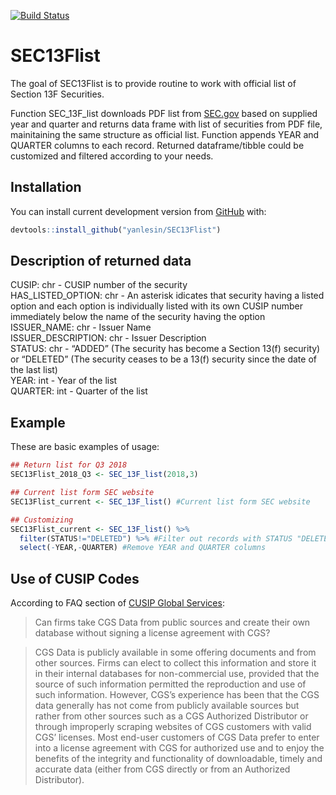 
<!-- README.md is generated from README.Rmd. Please edit that file -->

[![Build
Status](https://travis-ci.org/yanlesin/SEC13Flist.svg?branch=master)](https://travis-ci.org/yanlesin/SEC13Flist)

# SEC13Flist

The goal of SEC13Flist is to provide routine to work with official list
of Section 13F Securities.

Function SEC\_13F\_list downloads PDF list from
[SEC.gov](https://www.sec.gov/divisions/investment/13flists.htm) based
on supplied year and quarter and returns data frame with list of
securities from PDF file, mainitaining the same structure as official
list. Function appends YEAR and QUARTER columns to each record. Returned
dataframe/tibble could be customized and filtered according to your
needs.

## Installation

You can install current development version from
[GitHub](https://github.com/yanlesin/SEC13Flist) with:

``` r
devtools::install_github("yanlesin/SEC13Flist")
```

## Description of returned data

CUSIP: chr - CUSIP number of the security  
HAS\_LISTED\_OPTION: chr - An asterisk idicates that security having a
listed option and each option is individually listed with its own CUSIP
number immediately below the name of the security having the option  
ISSUER\_NAME: chr - Issuer Name  
ISSUER\_DESCRIPTION: chr - Issuer Description  
STATUS: chr - “ADDED” (The security has become a Section 13(f) security)
or “DELETED” (The security ceases to be a 13(f) security since the date
of the last list)  
YEAR: int - Year of the list  
QUARTER: int - Quarter of the list

## Example

These are basic examples of usage:

``` r
## Return list for Q3 2018
SEC13Flist_2018_Q3 <- SEC_13F_list(2018,3)

## Current list form SEC website
SEC13Flist_current <- SEC_13F_list() #Current list form SEC website

## Customizing
SEC13Flist_current <- SEC_13F_list() %>% 
  filter(STATUS!="DELETED") %>% #Filter out records with STATUS "DELETED"
  select(-YEAR,-QUARTER) #Remove YEAR and QUARTER columns
```

## Use of CUSIP Codes

According to FAQ section of [CUSIP Global
Services](https://www.cusip.com/cusip/cgs-license-fees.htm):

> Can firms take CGS Data from public sources and create their own
> database without signing a license agreement with CGS?

> CGS Data is publicly available in some offering documents and from
> other sources. Firms can elect to collect this information and store
> it in their internal databases for non-commercial use, provided that
> the source of such information permitted the reproduction and use of
> such information. However, CGS’s experience has been that the CGS data
> generally has not come from publicly available sources but rather from
> other sources such as a CGS Authorized Distributor or through
> improperly scraping websites of CGS customers with valid CGS’
> licenses. Most end-user customers of CGS Data prefer to enter into a
> license agreement with CGS for authorized use and to enjoy the
> benefits of the integrity and functionality of downloadable, timely
> and accurate data (either from CGS directly or from an Authorized
> Distributor).
